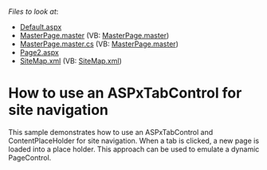 <!-- default file list -->
*Files to look at*:

* [Default.aspx](./CS/WebSite14/Default.aspx)
* [MasterPage.master](./CS/WebSite14/MasterPage.master) (VB: [MasterPage.master](./VB/WebSite14/MasterPage.master))
* [MasterPage.master.cs](./CS/WebSite14/MasterPage.master.cs) (VB: [MasterPage.master](./VB/WebSite14/MasterPage.master))
* [Page2.aspx](./CS/WebSite14/Page2.aspx)
* [SiteMap.xml](./CS/WebSite14/SiteMap.xml) (VB: [SiteMap.xml](./VB/WebSite14/SiteMap.xml))
<!-- default file list end -->
# How to use an ASPxTabControl for site navigation


<p>This sample demonstrates how to use an ASPxTabControl and ContentPlaceHolder for site navigation. When a tab is clicked, a new page is loaded into a place holder. This approach can be used to emulate a dynamic PageControl.</p>

<br/>


